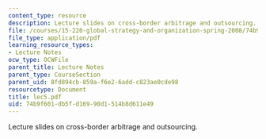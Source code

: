 ```yaml
---
content_type: resource
description: Lecture slides on cross-border arbitrage and outsourcing.
file: /courses/15-220-global-strategy-and-organization-spring-2008/74b9f601db5fd16990d1514b8d611e49_lec5.pdf
file_type: application/pdf
learning_resource_types:
- Lecture Notes
ocw_type: OCWFile
parent_title: Lecture Notes
parent_type: CourseSection
parent_uid: 8fd894cb-859a-f6e2-6add-c823ae0cde98
resourcetype: Document
title: lec5.pdf
uid: 74b9f601-db5f-d169-90d1-514b8d611e49
---
```

Lecture slides on cross-border arbitrage and outsourcing.

